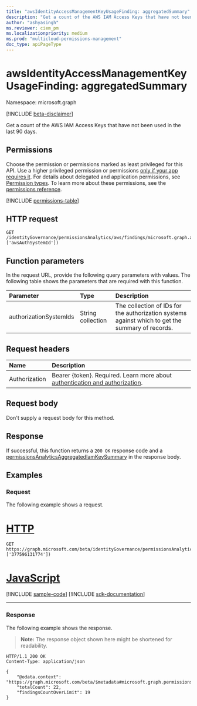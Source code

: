 ```yaml
---
title: "awsIdentityAccessManagementKeyUsageFinding: aggregatedSummary"
description: "Get a count of the AWS IAM Access Keys that have not been used in the last 90 days."
author: "ashyasingh"
ms.reviewer: ciem_pm
ms.localizationpriority: medium
ms.prod: "multicloud-permissions-management"
doc_type: apiPageType
---
```


# awsIdentityAccessManagementKeyUsageFinding: aggregatedSummary

Namespace: microsoft.graph

[!INCLUDE [beta-disclaimer](../../includes/beta-disclaimer.md)]

Get a count of the AWS IAM Access Keys that have not been used in the last 90 days.

## Permissions

Choose the permission or permissions marked as least privileged for this API. Use a higher privileged permission or permissions [only if your app requires it](/graph/permissions-overview#best-practices-for-using-microsoft-graph-permissions). For details about delegated and application permissions, see [Permission types](/graph/permissions-overview#permission-types). To learn more about these permissions, see the [permissions reference](/graph/permissions-reference).

<!-- { "blockType": "permissions", "name": "awsidentityaccessmanagementkeyusagefinding_aggregatedsummary" } -->
[!INCLUDE [permissions-table](../includes/permissions/awsidentityaccessmanagementkeyusagefinding-aggregatedsummary-permissions.md)]

## HTTP request

<!-- {
  "blockType": "ignored"
}
-->
``` http
GET /identityGovernance/permissionsAnalytics/aws/findings/microsoft.graph.awsIdentityAccessManagementKeyUsageFinding/microsoft.graph.aggregatedSummary(authorizationSystemIds=['awsAuthSystemId'])
```

## Function parameters

In the request URL, provide the following query parameters with values.
The following table shows the parameters that are required with this function.

|Parameter|Type|Description|
|:---|:---|:---|
|authorizationSystemIds|String collection|The collection of IDs for the authorization systems against which to get the summary of records.|

## Request headers

|Name|Description|
|:---|:---|
|Authorization|Bearer {token}. Required. Learn more about [authentication and authorization](/graph/auth/auth-concepts).|

## Request body
Don't supply a request body for this method.

## Response

If successful, this function returns a `200 OK` response code and a [permissionsAnalyticsAggregatedIamKeySummary](../resources/permissionsanalyticsaggregatediamkeysummary.md) in the response body.

## Examples

### Request

The following example shows a request.
# [HTTP](#tab/http)
<!-- {
  "blockType": "request",
  "name": "awsidentityaccessmanagementkeyusagefindingthis.aggregatedsummary"
}
-->
``` http
GET https://graph.microsoft.com/beta/identityGovernance/permissionsAnalytics/aws/findings/microsoft.graph.awsIdentityAccessManagementKeyUsageFinding/microsoft.graph.aggregatedSummary(authorizationSystemIds=['377596131774'])
```

# [JavaScript](#tab/javascript)
[!INCLUDE [sample-code](../includes/snippets/javascript/awsidentityaccessmanagementkeyusagefindingthisaggregatedsummary-javascript-snippets.md)]
[!INCLUDE [sdk-documentation](../includes/snippets/snippets-sdk-documentation-link.md)]

---

### Response

The following example shows the response.
>**Note:** The response object shown here might be shortened for readability.
<!-- {
  "blockType": "response",
  "truncated": true,
  "@odata.type": "microsoft.graph.permissionsAnalyticsAggregatedIamKeySummary"
}
-->
``` http
HTTP/1.1 200 OK
Content-Type: application/json

{
    "@odata.context": "https://graph.microsoft.com/beta/$metadata#microsoft.graph.permissionsAnalyticsAggregatedIamKeySummary",
    "totalCount": 22,
    "findingsCountOverLimit": 19
}
```
